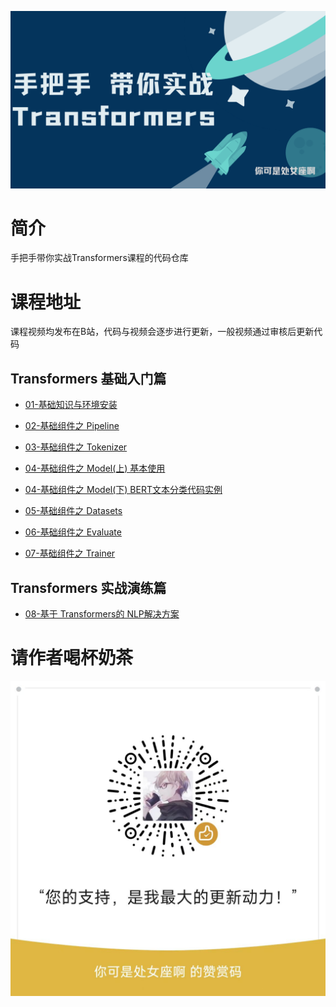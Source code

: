 ![手把手带你实战Transformers](./imgs/1.png)

# 简介

手把手带你实战Transformers课程的代码仓库

# 课程地址

课程视频均发布在B站，代码与视频会逐步进行更新，一般视频通过审核后更新代码

## Transformers 基础入门篇

- [01-基础知识与环境安装](https://www.bilibili.com/video/BV1ma4y1g791)

- [02-基础组件之 Pipeline](https://www.bilibili.com/video/BV1ta4y1g7bq)

- [03-基础组件之 Tokenizer](https://www.bilibili.com/video/BV1NX4y1177c)

- [04-基础组件之 Model(上) 基本使用](https://www.bilibili.com/video/BV1KM4y1q7Js/)

- [04-基础组件之 Model(下) BERT文本分类代码实例](https://www.bilibili.com/video/BV18T411t7h6/)

- [05-基础组件之 Datasets](https://www.bilibili.com/video/BV1Ph4y1b76w/)

- [06-基础组件之 Evaluate](https://www.bilibili.com/video/BV1uk4y1W7tK/)

- [07-基础组件之 Trainer](https://www.bilibili.com/video/BV1KX4y1a7Jk/)

## Transformers 实战演练篇

- [08-基于 Transformers的 NLP解决方案](https://www.bilibili.com/video/BV18N411C71F/)

# 请作者喝杯奶茶

![](./imgs/wx.jpg)